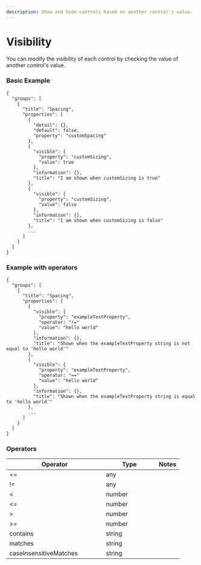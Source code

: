 ```yaml
---
description: Show and hide controls based on another control's value.
---
```


# Visibility

You can modify the visibility of each control by checking the value of another control's value.

### Basic Example

```
{
  "groups": [
    {
      "title": "Spacing",
      "properties": [
        {
          "detail": {},
          "default": false,
          "property": "customSpacing"
        },
        {
          "visible": {
            "property": "customSizing",
            "value": true
          },
          "information": {},
          "title": "I am shown when customSizing is true"
        },
        {
          "visible": {
            "property": "customSizing",
            "value": false
          },
          "information": {},
          "title": "I am shown when customSizing is false"
        },
        ...
      ]
    }
  ]
}
```

### Example with operators

```
{
  "groups": [
    {
      "title": "Spacing",
      "properties": [
        {
          "visible": {
            "property": "exampleTextProperty",
            "operator: "!="
            "value": "hello world"
          },
          "information": {},
          "title": "Shown when the exampleTextProperty string is not equal to 'hello world'"
        },
        {
          "visible": {
            "property": "exampleTextProperty",
            "operator: "=="
            "value": "hello world"
          },
          "information": {},
          "title": "Shown when the exampleTextProperty string is equal to 'hello world'"
        },
        ...
      ]
    }
  ]
}
```

### Operators

<table><thead><tr><th width="240">Operator</th><th width="124.33333333333331">Type</th><th>Notes</th></tr></thead><tbody><tr><td>==</td><td>any</td><td></td></tr><tr><td>!=</td><td>any</td><td></td></tr><tr><td>&#x3C;</td><td>number</td><td></td></tr><tr><td>&#x3C;=</td><td>number</td><td></td></tr><tr><td>></td><td>number</td><td></td></tr><tr><td>>=</td><td>number</td><td></td></tr><tr><td>contains</td><td>string</td><td></td></tr><tr><td>matches</td><td>string</td><td></td></tr><tr><td>caseInsensitiveMatches</td><td>string</td><td></td></tr></tbody></table>
